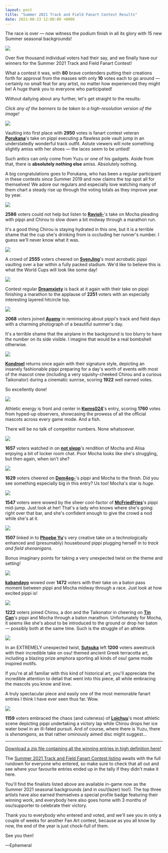 ```yaml
---
layout: post
title: "Summer 2021 Track and Field Fanart Contest Results"
date: 2021-08-23 12:00:00 +0000
---
```


The race is over — now witness the podium finish in all its glory with 15 new Summer seasonal backgrounds!

![](https://assets.ppy.sh/contests/133/header-winner.jpg)

Over five thousand individual voters had their say, and we finally have our winners for the Summer 2021 Track and Field Fanart Contest!

What a contest it was, with **80** brave contenders putting their creations forth for approval from the masses with only **10** votes each to go around — certainly no small feat for any artist, no matter how experienced they might be! A huge thank you to everyone who participated!

Without dallying about any further, let's get straight to the results:

*Click any of the banners to be taken to a high-resolution version of the image!*

[![](https://assets.ppy.sh/contests/133/banners/Porukana.jpg)](https://assets.ppy.sh/contests/133/winners/Porukana.png)

Vaulting into first place with **2950** votes is fanart contest veteran [**Porukana**](https://osu.ppy.sh/users/12992775)'s take on pippi executing a flawless pole vault jump in an understatedly wonderful track outfit. Astute viewers will note something slightly amiss with her shoes — the laces seem to be untied!

Such antics can only come from Yuzu or one of his gadgets. Aside from that, there is **absolutely nothing else** amiss. Absolutely nothing.

A big congratulations goes to Porukana, who has been a regular participant in these contests since Summer 2019 and now claims the top spot all for themselves! We adore our regulars and especially love watching many of them chart a steady rise up through the voting totals as they improve year by year.

[![](https://assets.ppy.sh/contests/133/banners/Ravioli-.jpg)](https://assets.ppy.sh/contests/133/winners/Ravioli-.png)

**2586** voters could not help but listen to [**Ravioli-**](https://osu.ppy.sh/users/8678404)'s take on Mocha pleading with pippi and Chirou to slow down a bit midway through a marathon run.

It's a good thing Chirou is staying hydrated in this one, but it is a terrible shame that the cup she's drinking from is occluding her runner's number. I guess we'll never know what it was.

[![](https://assets.ppy.sh/contests/133/banners/SvenJing.jpg)](https://assets.ppy.sh/contests/133/winners/SvenJing.png)

A crowd of **2555** voters cheered on [**SvenJing**](https://osu.ppy.sh/users/11215996)'s most acrobatic pippi vaulting over a bar within a fully packed stadium. We'd like to believe this is what the World Cups will look like some day!

[![](https://assets.ppy.sh/contests/133/banners/Dreamxiety.jpg)](https://assets.ppy.sh/contests/133/winners/Dreamxiety.png)

Contest regular [**Dreamxiety**](https://osu.ppy.sh/users/13103233) is back at it again with their take on pippi finishing a marathon to the applause of **2251** voters with an especially interesting layered hitcircle top.

[![](https://assets.ppy.sh/contests/133/banners/Ayamy.jpg)](https://assets.ppy.sh/contests/133/winners/Ayamy.png)

**2068** voters joined [**Ayamy**](https://osu.ppy.sh/users/10275467) in reminiscing about pippi's track and field days with a charming photograph of a beautiful summer's day.

It's a terrible shame that the airplane in the background is too blurry to have the number on its side visible. I imagine that would be a real bombshell otherwise.

[![](https://assets.ppy.sh/contests/133/banners/Kondroel.jpg)](https://assets.ppy.sh/contests/133/winners/Kondroel.png)

[**Kondroel**](https://osu.ppy.sh/users/14634525) returns once again with their signature style, depicting an insanely fashionable pippi preparing for a day's worth of events with most of the mascot crew (including a very squishy-cheeked Chirou and a curious Taikonator) during a cinematic sunrise, scoring **1922** well earned votes.

So excellently done!

[![](https://assets.ppy.sh/contests/133/banners/Kwms024.jpg)](https://assets.ppy.sh/contests/133/winners/Kwms024.png)

Athletic energy is front and center in [**Kwms024**](https://osu.ppy.sh/users/11516014)'s entry, scoring **1760** votes from hyped-up observers, showcasing the prowess of all the official mascots across every game mode. And a fish.

There will be no talk of competitor numbers. None whatsoever.

[![](https://assets.ppy.sh/contests/133/banners/not%20slepp.jpg)](https://assets.ppy.sh/contests/133/winners/not%20slepp.png)

**1657** voters watched in on [**not slepp**](https://osu.ppy.sh/users/14406940)'s rendition of Mocha and Alisa enjoying a bit of locker room chat. Poor Mocha looks like she's struggling, but then again, when isn't she? 

[![](https://assets.ppy.sh/contests/133/banners/Dem4eg-.jpg)](https://assets.ppy.sh/contests/133/winners/Dem4eg-.png)

**1629** voters cheered on [**Dem4eg-**](https://osu.ppy.sh/users/7206818)'s pippi and Mocha to the finish. Did you see something especially big in this entry? Us too! Mocha's star is *huge*.

[![](https://assets.ppy.sh/contests/133/banners/McFriedFries.jpg)](https://assets.ppy.sh/contests/133/winners/McFriedFries.png)

**1547** voters were wowed by the sheer cool-factor of [**McFriedFries**](https://osu.ppy.sh/users/12694139)'s pippi mid-jump. Just look at her! That's a lady who knows where she's going: right over that bar, and she's confident enough to give the crowd a nod while she's at it.

[![](https://assets.ppy.sh/contests/133/banners/Phoebe%20Yu.jpg)](https://assets.ppy.sh/contests/133/winners/Phoebe%20Yu.png)

**1507** linked in to [**Phoebe Yu**](https://osu.ppy.sh/users/3607337)'s very creative take on a technologically enhanced and (presumably) housebound pippi plugging herself in to *track and field shenanigans*.

Bonus imaginary points for taking a very unexpected twist on the theme and setting!

[![](https://assets.ppy.sh/contests/133/banners/kabandayo.jpg)](https://assets.ppy.sh/contests/133/winners/kabandayo.png)

[**kabandayo**](https://osu.ppy.sh/users/21567829) wowed over **1472** voters with their take on a baton pass moment between pippi and Mocha midway through a race. Just look at how excited pippi is!

[![](https://assets.ppy.sh/contests/133/banners/Tin%20Can.jpg)](https://assets.ppy.sh/contests/133/winners/Tin%20Can.png)

**1222** voters joined Chirou, a don and the Taikonator in cheering on [**Tin Can**](https://osu.ppy.sh/users/10682807)'s pippi and Mocha through a baton marathon. Unfortunately for Mocha, it seems like she's about to be introduced to the ground or drop her baton — possibly both at the same time. Such is the struggle of an athlete.

[![](https://assets.ppy.sh/contests/133/banners/Sutsuka.jpg)](https://assets.ppy.sh/contests/133/winners/Sutsuka.png)

In an EXTREMELY unexpected twist, [**Sutsuka**](https://osu.ppy.sh/users/29089) left **1200** voters awestruck with their incredible take on osu! themed ancient Greek terracotta art, including a blazing prize amphora sporting all kinds of osu! game mode inspired motifs.

If you're at all familiar with this kind of historical art, you'll appreciate the incredible attention to detail that went into this piece, all while embracing the mascots you know and love.

A truly spectacular piece and easily one of the most memorable fanart entries I think I have ever seen thus far. Wow.

[![](https://assets.ppy.sh/contests/133/banners/Loichuu.jpg)](https://assets.ppy.sh/contests/133/winners/Loichuu.png)

**1159** voters embraced the chaos (and cuteness) of [**Loichuu**](https://osu.ppy.sh/users/460210)'s most athletic scene depicting pippi undertaking a victory lap while Chirou drops her ice water bowl in an ill-fated pursuit. And of course, where there is Yuzu, there is *shenanigans*, as that rather ominously aimed disc might suggest...

---

[Download a zip file containing all the winning entries in high definition here!](https://assets.ppy.sh/contests/133/winners/Summer2021TFWinners.zip)

The [Summer 2021 Track and Field Fanart Contest listing](https://osu.ppy.sh/community/contests/133) awaits with the full rundown for everyone who entered, so make sure to check that all out and see where your favourite entries ended up in the tally if they didn't make it here.

You'll find the finalists listed above are available in-game now as the Summer 2021 seasonal backgrounds (and in osu!(lazer) too!). The top three artists have also earned themselves a special profile badge featuring their winning work, and everybody here also goes home with 3 months of osu!supporter to celebrate their victory.

Thank you to everybody who entered and voted, and we'll see you in only a couple of weeks for another Fan Art contest, because as you all know by now, the end of the year is just chock-full of them.

See you then!

—Ephemeral
